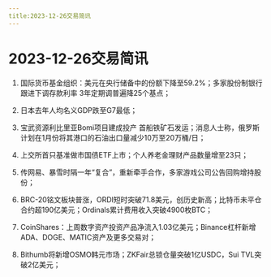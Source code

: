 ```yaml
---
title:2023-12-26交易简讯
---
```

# 2023-12-26交易简讯

1. 国际货币基金组织：美元在央行储备中的份额下降至59.2%；多家股份制银行跟进下调存款利率 3年定期调普遍降25个基点；

2. 日本去年人均名义GDP跌至G7最低；

3. 宝武资源利比里亚Bomi项目建成投产 首船铁矿石发运；消息人士称，俄罗斯计划在1月份将其港口的石油出口量减少10万至20万桶/日；

4. 上交所首只基准做市国债ETF上市；个人养老金理财产品数量增至23只；

5. 传网易、暴雪时隔一年“复合”，重新牵手合作，多家游戏公司公告回购增持股份；

6. BRC-20铭文板块普涨，ORDI短时突破71.8美元，创历史新高；比特币未平仓合约超190亿美元；Ordinals累计费用收入突破4900枚BTC；

7. CoinShares：上周数字资产投资产品净流入1.03亿美元；Binance杠杆新增ADA、DOGE、MATIC资产及更多交易对；

8. Bithumb将新增OSMO韩元市场；ZKFair总锁仓量突破1亿USDC，Sui TVL突破2亿美元；